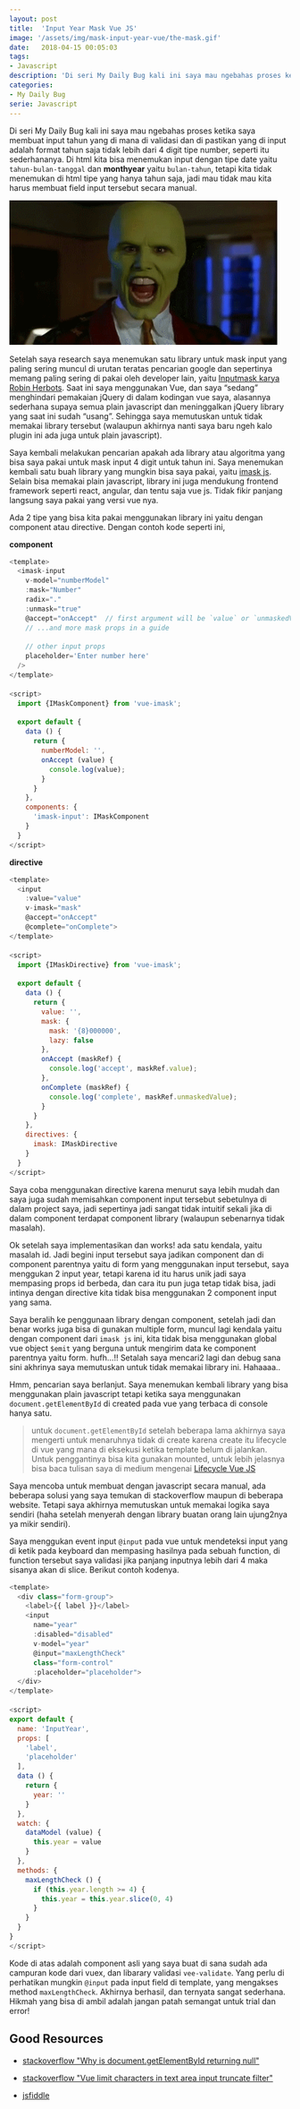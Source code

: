 ```yaml
---
layout: post
title:  'Input Year Mask Vue JS'
image: '/assets/img/mask-input-year-vue/the-mask.gif'
date:   2018-04-15 00:05:03
tags:
- Javascript
description: 'Di seri My Daily Bug kali ini saya mau ngebahas proses ketika saya membuat input tahun yang di mana di validasi dan di pastikan yang di input adalah format tahun saja tidak lebih dari 4 digit tipe number, seperti itu sederhananya. Di html kita bisa menemukan input dengan tipe date yaitu `tahun-bulan-tanggal` dan **monthyear** yaitu `bulan-tahun`, tetapi kita tidak menemukan di html tipe yang hanya tahun saja, jadi mau tidak mau kita harus membuat field input tersebut secara manual.'
categories:
- My Daily Bug
serie: Javascript
---
```


Di seri My Daily Bug kali ini saya mau ngebahas proses ketika saya membuat input tahun yang di mana di validasi dan di pastikan yang di input adalah format tahun saja tidak lebih dari 4 digit tipe number, seperti itu sederhananya. Di html kita bisa menemukan input dengan tipe date yaitu `tahun-bulan-tanggal` dan **monthyear** yaitu `bulan-tahun`, tetapi kita tidak menemukan di html tipe yang hanya tahun saja, jadi mau tidak mau kita harus membuat field input tersebut secara manual.

![the mask](/assets/img/mask-input-year-vue/the-mask.gif)

Setelah saya research saya menemukan satu library untuk mask input yang paling sering muncul di urutan teratas pencarian google dan sepertinya memang paling sering di pakai oleh developer lain, yaitu [Inputmask karya Robin Herbots](https://github.com/RobinHerbots/Inputmask). Saat ini saya menggunakan Vue, dan saya “sedang” menghindari pemakaian jQuery di dalam kodingan vue saya, alasannya sederhana supaya semua plain javascript dan meninggalkan jQuery library yang saat ini sudah “usang”. Sehingga saya memutuskan untuk tidak memakai library tersebut (walaupun akhirnya nanti saya baru ngeh kalo plugin ini ada juga untuk plain javascript).

Saya kembali melakukan pencarian apakah ada library atau  algoritma yang bisa saya pakai untuk mask input 4 digit untuk tahun ini. Saya menemukan kembali satu buah library yang mungkin bisa saya pakai, yaitu [imask js](https://unmanner.github.io/imaskjs/). Selain bisa memakai plain javascript, library ini juga mendukung frontend framework seperti react, angular, dan tentu saja vue js. Tidak fikir panjang langsung saya pakai yang versi vue nya.

Ada 2 tipe yang bisa kita pakai menggunakan library ini yaitu dengan component atau directive. Dengan contoh kode seperti ini,

**component**

```javascript
<template>
  <imask-input
    v-model="numberModel"
    :mask="Number"
    radix="."
    :unmask="true"
    @accept="onAccept"  // first argument will be `value` or `unmaskedValue` depending on prop above
    // ...and more mask props in a guide

    // other input props
    placeholder='Enter number here'
  />
</template>

<script>
  import {IMaskComponent} from 'vue-imask';

  export default {
    data () {
      return {
        numberModel: '',
        onAccept (value) {
          console.log(value);
        }
      }
    },
    components: {
      'imask-input': IMaskComponent
    }
  }
</script>
```

**directive**

```javascript
<template>
  <input
    :value="value"
    v-imask="mask"
    @accept="onAccept"
    @complete="onComplete">
</template>

<script>
  import {IMaskDirective} from 'vue-imask';

  export default {
    data () {
      return {
        value: '',
        mask: {
          mask: '{8}000000',
          lazy: false
        },
        onAccept (maskRef) {
          console.log('accept', maskRef.value);
        },
        onComplete (maskRef) {
          console.log('complete', maskRef.unmaskedValue);
        }
      }
    },
    directives: {
      imask: IMaskDirective
    }
  }
</script>
```

Saya coba menggunakan directive karena menurut saya lebih mudah dan saya juga sudah memisahkan component input tersebut sebetulnya di dalam project saya, jadi sepertinya jadi sangat tidak intuitif sekali jika di dalam component terdapat component library (walaupun sebenarnya tidak masalah).

Ok setelah saya implementasikan dan works! ada satu kendala, yaitu masalah id. Jadi begini input tersebut saya jadikan component dan di component parentnya yaitu di form yang menggunakan input tersebut, saya menggukan 2 input year, tetapi karena id itu harus unik jadi saya mempasing props id berbeda, dan cara itu pun juga tetap tidak bisa, jadi intinya dengan directive kita tidak bisa menggunakan 2 component input yang sama. 

Saya beralih ke penggunaan library dengan component, setelah jadi dan benar works juga bisa di gunakan multiple form, muncul lagi kendala yaitu dengan component dari `imask js` ini, kita tidak bisa menggunakan global vue object `$emit` yang berguna untuk mengirim data ke component parentnya yaitu form. hufh…!! Setalah saya mencari2 lagi dan debug sana sini akhrinya saya memutuskan untuk tidak memakai library ini. Hahaaaa.. 

Hmm, pencarian saya berlanjut. Saya menemukan kembali library yang bisa menggunakan plain javascript tetapi ketika saya menggunakan `document.getElementById` di created pada vue yang terbaca di console hanya satu. 

> untuk `document.getElementById` setelah beberapa lama akhirnya saya mengerti untuk menaruhnya tidak di create karena create itu lifecycle di vue yang mana di eksekusi ketika template belum di jalankan. Untuk penggantinya bisa kita gunakan mounted, untuk lebih jelasnya bisa baca tulisan saya di medium mengenai [Lifecycle Vue JS](https://medium.com/@ekaprasasti/mengenal-lifecycle-hooks-pada-vue-js-78cd2225a69)

Saya mencoba untuk membuat dengan javascript secara manual, ada beberapa solusi yang saya temukan di stackoverflow maupun di beberapa website. Tetapi saya akhirnya memutuskan untuk memakai logika saya sendiri (haha setelah menyerah dengan library buatan orang lain ujung2nya ya mikir sendiri).

Saya menggukan event input `@input` pada vue untuk mendeteksi input yang di ketik pada keyboard dan mempasing hasilnya pada sebuah function, di function tersebut saya validasi jika panjang inputnya lebih dari 4 maka sisanya akan di slice. Berikut contoh kodenya.

```javascript
<template>
  <div class="form-group">
    <label>{{ label }}</label>
    <input
      name="year"
      :disabled="disabled"
      v-model="year"
      @input="maxLengthCheck"
      class="form-control"
      :placeholder="placeholder">
  </div>
</template>

<script>
export default {
  name: 'InputYear',
  props: [
    'label',
    'placeholder'
  ],
  data () {
    return {
      year: ''
    }
  },
  watch: {
    dataModel (value) {
      this.year = value
    }
  },
  methods: {
    maxLengthCheck () {
      if (this.year.length >= 4) {
        this.year = this.year.slice(0, 4)
      }
    }
  }
}
</script>
```

Kode di atas adalah component asli yang saya buat di sana sudah ada campuran kode dari vuex, dan libarary validasi `vee-validate`. Yang perlu di perhatikan mungkin `@input` pada input field di template, yang mengakses method `maxLengthCheck`. Akhirnya berhasil, dan ternyata sangat sederhana. Hikmah yang bisa di ambil adalah jangan patah semangat untuk trial dan error!

## Good Resources

* [stackoverflow "Why is document.getElementById returning null"](https://stackoverflow.com/questions/2632137/why-is-document-getelementbyid-returning-null)

* [stackoverflow "Vue limit characters in text area input truncate filter"](https://stackoverflow.com/questions/46289311/vue-limit-characters-in-text-area-input-truncate-filter)

* [jsfiddle](http://jsfiddle.net/DRSDavidSoft/zb4ft1qq/1/)